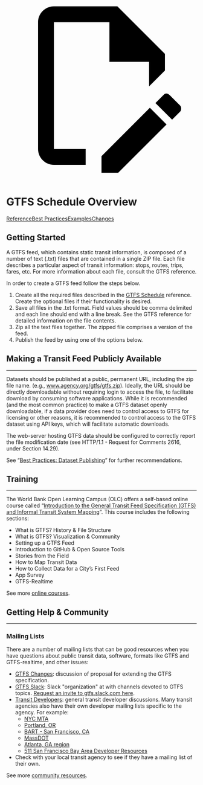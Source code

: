 <a href="https://github.com/MobilityData/gtfs.org/edit/main/docs/schedule/index.md" title="Edit this page" target="_blank">
    <svg class="pencil" xmlns="http://www.w3.org/2000/svg" viewBox="0 0 24 24"><path d="M10 20H6V4h7v5h5v3.1l2-2V8l-6-6H6c-1.1 0-2 .9-2 2v16c0 1.1.9 2 2 2h4v-2m10.2-7c.1 0 .3.1.4.2l1.3 1.3c.2.2.2.6 0 .8l-1 1-2.1-2.1 1-1c.1-.1.2-.2.4-.2m0 3.9L14.1 23H12v-2.1l6.1-6.1 2.1 2.1Z"></path></svg>
  </a>
  
# GTFS Schedule Overview

<div class="landing-page">
    <a class="button" href="reference">Reference</a><a class="button" href="best-practices">Best Practices</a><a class="button" href="examples">Examples</a><a class="button" href="changes">Changes</a>
</div>

## Getting Started

A GTFS feed, which contains static transit information, is composed of a number of text (.txt) files that are contained in a single ZIP file. Each file describes a particular aspect of transit information: stops, routes, trips, fares, etc. For more information about each file, consult the GTFS reference. 

In order to create a GTFS feed follow the steps below.

1. Create all the required files described in the [GTFS Schedule](reference) reference. Create the optional files if their functionality is desired. 
1. Save all files in the .txt format. Field values should be comma delimited and each line should end with a line break. See the GTFS reference for detailed information on the file contents.
1. Zip all the text files together. The zipped file comprises a version of the feed.
1. Publish the feed by using one of the options below. 

## Making a Transit Feed Publicly Available
<hr>

Datasets should be published at a public, permanent URL, including the zip file name. (e.g., www.agency.org/gtfs/gtfs.zip). Ideally, the URL should be directly downloadable without requiring login to access the file, to facilitate download by consuming software applications. While it is recommended (and the most common practice) to make a GTFS dataset openly downloadable, if a data provider does need to control access to GTFS for licensing or other reasons, it is recommended to control access to the GTFS dataset using API keys, which will facilitate automatic downloads.

The web-server hosting GTFS data should be configured to correctly report the file modification date (see HTTP/1.1 - Request for Comments 2616, under Section 14.29).

See “[Best Practices: Dataset Publishing](best-practices/#dataset-publishing-general-practices)” for further recommendations.

## Training
<hr>

The World Bank Open Learning Campus (OLC) offers a self-based online course called “[Introduction to the General Transit Feed Specification (GTFS) and Informal Transit System Mapping](https://olc.worldbank.org/content/introduction-general-transit-feed-specification-gtfs-and-informal-transit-system-mapping)”. This course includes the following sections:

- What is GTFS? History & File Structure
- What is GTFS? Visualization & Community
- Setting up a GTFS Feed
- Introduction to GitHub & Open Source Tools
- Stories from the Field
- How to Map Transit Data
- How to Collect Data for a City’s First Feed
- App Survey
- GTFS-Realtime

See more [online courses](../resources/other/#on-line-courses).

## Getting Help & Community
<hr>

### Mailing Lists

There are a number of mailing lists that can be good resources when you have questions about public transit data, software, formats like GTFS and GTFS-realtime, and other issues:

* [GTFS Changes](https://groups.google.com/group/gtfs-changes): discussion of proposal for extending the GTFS specification.
* [GTFS Slack](https://gtfs.slack.com/): Slack "organization" at with channels devoted to GTFS topics. [Request an invite to gtfs.slack.com here](https://gtfs.herokuapp.com/).
* [Transit Developers](https://groups.google.com/group/transit-developers): general transit developer discussions. Many transit agencies also have their own developer mailing lists specific to the agency. For example:
  * [NYC MTA](https://groups.google.com/group/mtadeveloperresources)
  * [Portland, OR](https://groups.google.com/group/transit-developers-pdx)
  * [BART - San Francisco, CA](https://groups.google.com/group/bart-developers)
  * [MassDOT](https://groups.google.com/group/massdotdevelopers)
  * [Atlanta, GA region](https://groups.google.com/forum/#!forum/atl-transit-developers)
  * [511 San Francisco Bay Area Developer Resources](https://groups.google.com/forum/#!forum/511sfbaydeveloperresources)
* Check with your local transit agency to see if they have a mailing list of their own.

See more [community resources](../resources/community).
